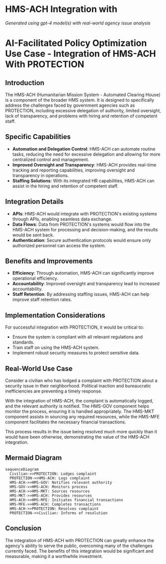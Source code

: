 # HMS-ACH Integration with 

*Generated using gpt-4 model(s) with real-world agency issue analysis*

# AI-Facilitated Policy Optimization Use Case - Integration of HMS-ACH With PROTECTION

## Introduction

The HMS-ACH (Humanitarian Mission System - Automated Clearing House) is a component of the broader HMS system. It is designed to specifically address the challenges faced by government agencies such as PROTECTION, including excessive delegation of authority, limited oversight, lack of transparency, and problems with hiring and retention of competent staff.

## Specific Capabilities

- **Automation and Delegation Control**: HMS-ACH can automate routine tasks, reducing the need for excessive delegation and allowing for more centralized control and management.
- **Improved Oversight and Transparency**: HMS-ACH provides real-time tracking and reporting capabilities, improving oversight and transparency in operations.
- **Staffing Solutions**: With its integrated HR capabilities, HMS-ACH can assist in the hiring and retention of competent staff.

## Integration Details

- **APIs**: HMS-ACH would integrate with PROTECTION's existing systems through APIs, enabling seamless data exchange.
- **Data Flows**: Data from PROTECTION's systems would flow into the HMS-ACH system for processing and decision-making, and the results would be sent back.
- **Authentication**: Secure authentication protocols would ensure only authorized personnel can access the system.

## Benefits and Improvements

- **Efficiency**: Through automation, HMS-ACH can significantly improve operational efficiency.
- **Accountability**: Improved oversight and transparency lead to increased accountability.
- **Staff Retention**: By addressing staffing issues, HMS-ACH can help improve staff retention rates.

## Implementation Considerations

For successful integration with PROTECTION, it would be critical to:

- Ensure the system is compliant with all relevant regulations and standards.
- Train staff on using the HMS-ACH system.
- Implement robust security measures to protect sensitive data.

## Real-World Use Case

Consider a civilian who has lodged a complaint with PROTECTION about a security issue in their neighborhood. Political inaction and bureaucratic inefficiencies are preventing a timely response.

With the integration of HMS-ACH, the complaint is automatically logged, and the relevant authority is notified. The HMS-GOV component helps monitor the process, ensuring it is handled appropriately. The HMS-MKT component assists in sourcing any required resources, while the HMS-MFE component facilitates the necessary financial transactions.

This process results in the issue being resolved much more quickly than it would have been otherwise, demonstrating the value of the HMS-ACH integration.

## Mermaid Diagram

```mermaid
sequenceDiagram
  Civilian->>PROTECTION: Lodges complaint
  PROTECTION->>HMS-ACH: Logs complaint
  HMS-ACH->>HMS-GOV: Notifies relevant authority
  HMS-GOV->>HMS-ACH: Monitors process
  HMS-ACH->>HMS-MKT: Sources resources
  HMS-MKT->>HMS-ACH: Provides resources
  HMS-ACH->>HMS-MFE: Initiates financial transactions
  HMS-MFE->>HMS-ACH: Completes transactions
  HMS-ACH->>PROTECTION: Resolves complaint
  PROTECTION->>Civilian: Informs of resolution
```

## Conclusion

The integration of HMS-ACH with PROTECTION can greatly enhance the agency's ability to serve the public, overcoming many of the challenges currently faced. The benefits of this integration would be significant and measurable, making it a worthwhile investment.